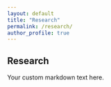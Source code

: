 ```yaml
---
layout: default
title: "Research"
permalink: /research/
author_profile: true
---
```


## Research

Your custom markdown text here.
